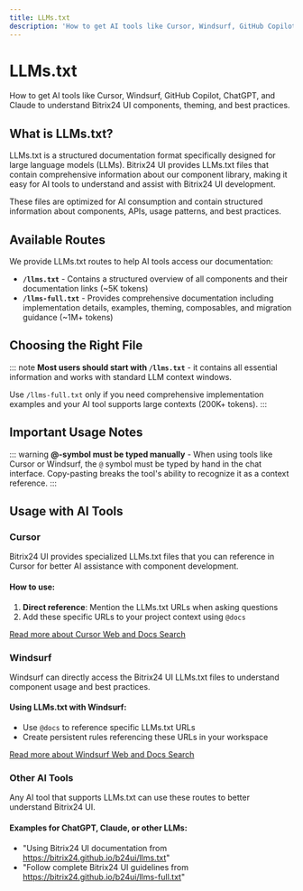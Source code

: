 ```yaml
---
title: LLMs.txt
description: 'How to get AI tools like Cursor, Windsurf, GitHub Copilot, ChatGPT, and Claude to understand Bitrix24 UI components, theming, and best practices.'
---
```

# LLMs.txt
<Description>
  How to get AI tools like Cursor, Windsurf, GitHub Copilot, ChatGPT, and Claude to understand Bitrix24 UI components, theming, and best practices.
</Description>

## What is LLMs.txt?

LLMs.txt is a structured documentation format specifically designed for large language models (LLMs). Bitrix24 UI provides LLMs.txt files that contain comprehensive information about our component library, making it easy for AI tools to understand and assist with Bitrix24 UI development.

These files are optimized for AI consumption and contain structured information about components, APIs, usage patterns, and best practices.

## Available Routes

We provide LLMs.txt routes to help AI tools access our documentation:

- **`/llms.txt`** - Contains a structured overview of all components and their documentation links (~5K tokens)
- **`/llms-full.txt`** - Provides comprehensive documentation including implementation details, examples, theming, composables, and migration guidance (~1M+ tokens)

## Choosing the Right File

::: note
**Most users should start with `/llms.txt`** - it contains all essential information and works with standard LLM context windows.

Use `/llms-full.txt` only if you need comprehensive implementation examples and your AI tool supports large contexts (200K+ tokens).
:::

## Important Usage Notes

::: warning
**@-symbol must be typed manually** - When using tools like Cursor or Windsurf, the `@` symbol must be typed by hand in the chat interface. Copy-pasting breaks the tool's ability to recognize it as a context reference.
:::

## Usage with AI Tools

### Cursor

Bitrix24 UI provides specialized LLMs.txt files that you can reference in Cursor for better AI assistance with component development.

#### How to use:

1. **Direct reference**: Mention the LLMs.txt URLs when asking questions
2. Add these specific URLs to your project context using `@docs`

[Read more about Cursor Web and Docs Search](https://docs.cursor.com/en/context/@-symbols/@-docs)

### Windsurf

Windsurf can directly access the Bitrix24 UI LLMs.txt files to understand component usage and best practices.

#### Using LLMs.txt with Windsurf:

- Use `@docs` to reference specific LLMs.txt URLs
- Create persistent rules referencing these URLs in your workspace

[Read more about Windsurf Web and Docs Search](https://docs.windsurf.com/windsurf/cascade/web-search)

### Other AI Tools

Any AI tool that supports LLMs.txt can use these routes to better understand Bitrix24 UI.

#### Examples for ChatGPT, Claude, or other LLMs:

- "Using Bitrix24 UI documentation from https://bitrix24.github.io/b24ui/llms.txt"
- "Follow complete Bitrix24 UI guidelines from https://bitrix24.github.io/b24ui/llms-full.txt"
